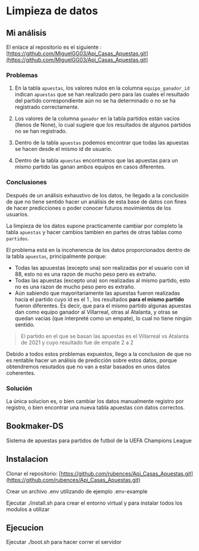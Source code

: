 # Limpieza de datos

## Mi análisis

El enlace al repositorio es el siguiente : [https://github.com/MiguelGG03/Api_Casas_Apuestas.git](https://github.com/MiguelGG03/Api_Casas_Apuestas.git)

### Problemas

1. En la tabla `apuestas`, los valores nulos en la columna `equipo_ganador_id` indican `apuestas` que se han realizado pero para las cuales el resultado del partido correspondiente aún no se ha determinado o no se ha registrado correctamente.

2. Los valores de la columna `ganador` en la tabla partidos están vacíos (llenos de None), lo cual sugiere que los resultados de algunos partidos no se han registrado.

3. Dentro de la tabla `apuestas` podemos encontrar que todas las apuestas se hacen desde el mismo id de usuario.

4. Dentro de la tabla `apuestas` encontramos que las apuestas para un mismo partido las ganan ambos equipos en casos diferentes.

### Conclusiones

Después de un análisis exhaustivo de los datos, he llegado a la conclusión de que no tiene sentido hacer un análisis de esta base de datos con fines de hacer predicciones o poder conocer futuros movimientos de los usuarios.

La limpieza de los datos supone practicamente cambiar por completo la tabla `apuestas` y hacer cambios tambien en partes de otras tablas como `partidos`.

El problema está en la incoherencia de los datos proporcionados dentro de la tabla `apuestas`, principalmente porque:

- Todas las apuuestas (excepto una) son realizadas por el usuario con id 88, esto no es una razon de mucho peso pero es extraño.
- Todas las apuestas (excepto una) son realizadas al mismo partido, esto no es una razon de mucho peso pero es extraño.
- Aún sabiendo que mayoritariamente las apuestas fueron realizadas hacia el partido cuyo id es el 1 , los resultados __para el mismo partido__ fueron diferentes. Es decir, que para el mismo partido algunas apuestas dan como equipo ganador al Villarreal, otras al Atalanta, y otras se quedan vacias (que interpreté como un empate), lo cual no tiene ningún sentido.

> El partido en el que se basan las apuestas es el Villarreal vs Atalanta de 2021 y cuyo resultado fue de empate 2 a 2

Debido a todos estos problemas expuestos, llego a la conclusion de que no es rentable hacer un análisis de predicción sobre estos datos, porque obtendremos resutados que no van a estar basados en unos datos coherentes.

### Solución

La única solucion es, o bien cambiar los datos manualmente registro por registro, o bien encontrar una nueva tabla apuestas con datos correctos.

## Bookmaker-DS

Sistema de apuestas para partidos de futbol de la UEFA Champions League

## Instalacion

Clonar el repositorio: [https://github.com/rubences/Api_Casas_Apuestas.git](https://github.com/rubences/Api_Casas_Apuestas.git)

Crear un archivo .env utilizando de ejemplo .env-example

Ejecutar ./install.sh para crear el entorno virtual y para instalar todos los modulos a utilizar

## Ejecucion

Ejecutar ./boot.sh para hacer correr el servidor
